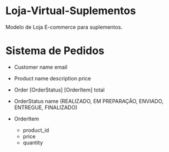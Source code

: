 # Loja-Virtual-Suplementos
Modelo de Loja E-commerce para suplementos.



# Sistema de Pedidos

- Customer
  name
  email
  
- Product
  name
  description
  price

- Order
  [OrderStatus]
  [OrderItem]
  total
  
- OrderStatus
  name (REALIZADO, EM PREPARAÇÃO, ENVIADO, ENTREGUE, FINALIZADO)

- OrderItem
  - product_id
  - price
  - quantity
  
  
